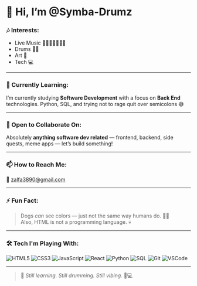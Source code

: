 # 👋 Hi, I’m @Symba-Drumz

### 🎶 Interests:
- Live Music 🎤🎹🎷🎸🥁🎺🎻  
- Drums 🐗🥁  
- Art 🎨  
- Tech 💻  

---

### 🌱 Currently Learning:
I’m currently studying **Software Development** with a focus on **Back End** technologies. Python, SQL, and trying not to rage quit over semicolons 😅

---

### 🤝 Open to Collaborate On:
Absolutely **anything software dev related** — frontend, backend, side quests, meme apps — let’s build something!

---

### 📫 How to Reach Me:
📧 [zalfa3890@gmail.com](mailto:zalfa3890@gmail.com)

---

### ⚡ Fun Fact:
> Dogs *can* see colors — just not the same way humans do. 🐶🌈  
> Also, HTML is not a programming language. 💀

---

### 🛠 Tech I'm Playing With:
![HTML5](https://img.shields.io/badge/-HTML5-E34F26?style=flat&logo=html5&logoColor=white)
![CSS3](https://img.shields.io/badge/-CSS3-1572B6?style=flat&logo=css3&logoColor=white)
![JavaScript](https://img.shields.io/badge/-JavaScript-F7DF1E?style=flat&logo=javascript&logoColor=black)
![React](https://img.shields.io/badge/-React-61DAFB?style=flat&logo=react&logoColor=white)
![Python](https://img.shields.io/badge/-Python-3776AB?style=flat&logo=python&logoColor=white)
![SQL](https://img.shields.io/badge/-SQL-003B57?style=flat&logo=sqlite&logoColor=white)
![Git](https://img.shields.io/badge/-Git-F05032?style=flat&logo=git&logoColor=white)
![VSCode](https://img.shields.io/badge/-VSCode-007ACC?style=flat&logo=visual-studio-code&logoColor=white)

---



> 💭 *Still learning. Still drumming. Still vibing.* 🥁💻
